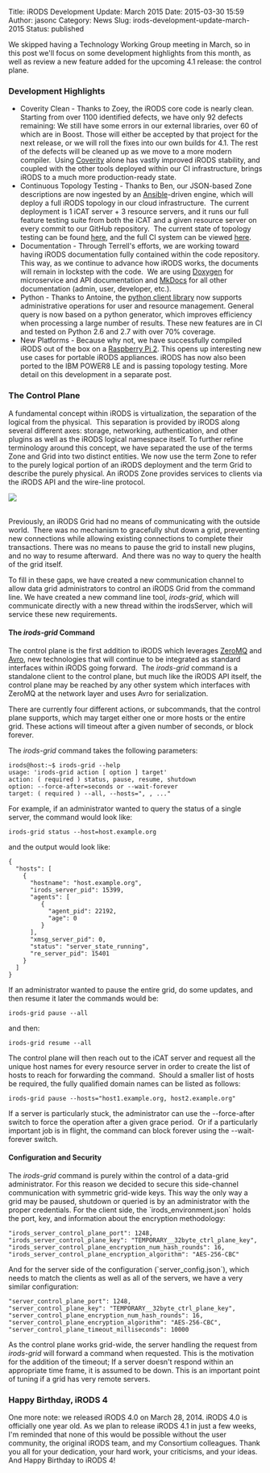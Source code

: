 Title: iRODS Development Update: March 2015
Date: 2015-03-30 15:59
Author: jasonc
Category: News
Slug: irods-development-update-march-2015
Status: published

We skipped having a Technology Working Group meeting in March, so in
this post we'll focus on some development highlights from this month, as
well as review a new feature added for the upcoming 4.1 release: the
control plane.

<!--more-->

### Development Highlights

-   Coverity Clean - Thanks to Zoey, the iRODS core code is
    nearly clean. Starting from over 1100 identified defects, we have
    only 92 defects remaining: We still have some errors in our external
    libraries, over 60 of which are in Boost. Those will either be
    accepted by that project for the next release, or we will roll the
    fixes into our own builds for 4.1. The rest of the defects will be
    cleaned up as we move to a more modern compiler.  Using
    [Coverity](https://scan.coverity.com/projects/2605) alone has vastly
    improved iRODS stability, and coupled with the other tools
    deployed within our CI infrastructure, brings iRODS to a much more
    production-ready state.
-   Continuous Topology Testing - Thanks to Ben, our JSON-based Zone
    descriptions are now ingested by an
    [Ansible](http://www.ansible.com/ "Ansible")-driven engine, which
    will deploy a full iRODS topology in our cloud infrastructure.  The
    current deployment is 1 iCAT server + 3 resource servers, and it
    runs our full feature testing suite from both the iCAT and a given
    resource server on every commit to our GitHub repository.  The
    current state of topology testing can be found
    [here](https://jenkins.irods.org/view/1.%20Core%20Development/ "here"),
    and the full CI system can be viewed
    [here](https://jenkins.irods.org/ "here").
-   Documentation - Through Terrell's efforts, we are working toward
    having iRODS documentation fully contained within the code
    repository. This way, as we continue to advance how iRODS works, the
    documents will remain in lockstep with the code.  We are using
    [Doxygen](http://www.doxygen.org/ "Doxygen") for microservice and
    API documentation and [MkDocs](http://www.mkdocs.org/ "MkDocs") for
    all other documentation (admin, user, developer, etc.).
-   Python - Thanks to Antoine, the [python client
    library](https://github.com/irods/python-irodsclient) now supports
    administrative operations for user and resource management. General
    query is now based on a python generator, which improves efficiency
    when processing a large number of results. These new features are in
    CI and tested on Python 2.6 and 2.7 with over 70% coverage.
-   New Platforms - Because why not, we have successfully compiled iRODS
    out of the box on a [Raspberry Pi
    2](http://www.adafruit.com/products/2358 "Raspberry Pi 2"). This
    opens up interesting new use cases for portable iRODS appliances.
    iRODS has now also been ported to the IBM POWER8 LE and is passing
    topology testing. More detail on this development in a separate
    post.

### The Control Plane

A fundamental concept within iRODS is virtualization, the separation of
the logical from the physical.  This separation is provided by iRODS
along several different axes: storage, networking, authentication, and
other plugins as well as the iRODS logical namespace itself. To
further refine terminology around this concept, we have separated the
use of the terms Zone and Grid into two distinct entities. We now use
the term Zone to refer to the purely logical portion of an iRODS
deployment and the term Grid to describe the purely physical. An iRODS
Zone provides services to clients via the iRODS API and the wire-line
protocol.

<div class="full_image"><img src="{filename}/uploads/2015/03/ControlPlaneDiagram.jpg" /></div> 

Previously, an iRODS Grid had no means of communicating with the outside
world.  There was no mechanism to gracefully shut down a grid,
preventing new connections while allowing existing connections to
complete their transactions. There was no means to pause the grid to
install new plugins, and no way to resume afterward.  And there was no
way to query the health of the grid itself.

To fill in these gaps, we have created a new communication channel to
allow data grid administrators to control an iRODS Grid from the command
line. We have created a new command line tool, *irods-grid*, which will
communicate directly with a new thread within the irodsServer, which
will service these new requirements.

#### The *irods-grid* Command

The control plane is the first addition to iRODS which leverages
[ZeroMQ](http://zeromq.org/ "ZeroMQ") and
[Avro](https://avro.apache.org/ "Avro"), new technologies that will
continue to be integrated as standard interfaces within iRODS going
forward.  The *irods-grid* command is a standalone client to the control
plane, but much like the iRODS API itself, the control plane may be
reached by any other system which interfaces with ZeroMQ at the network
layer and uses Avro for serialization.

There are currently four different actions, or subcommands, that the
control plane supports, which may target either one or more hosts or the
entire grid. These actions will timeout after a given number of seconds,
or block forever.

The *irods-grid* command takes the following parameters:

    irods@host:~$ irods-grid --help
    usage: 'irods-grid action [ option ] target'
    action: ( required ) status, pause, resume, shutdown
    option: --force-after=seconds or --wait-forever
    target: ( required ) --all, --hosts=", , ..."

For example, if an administrator wanted to query the status of a single
server, the command would look like:

    irods-grid status --host=host.example.org

and the output would look like:

    {
      "hosts": [
        {
          "hostname": "host.example.org",
          "irods_server_pid": 15399,
          "agents": [
             {
               "agent_pid": 22192,
               "age": 0
             }
          ],
          "xmsg_server_pid": 0,
          "status": "server_state_running",
          "re_server_pid": 15401
        }
      ]
    }

If an administrator wanted to pause the entire grid, do some updates,
and then resume it later the commands would be:

    irods-grid pause --all

and then:

    irods-grid resume --all

The control plane will then reach out to the iCAT server and request all
the unique host names for every resource server in order to create the
list of hosts to reach for forwarding the command.  Should a smaller
list of hosts be required, the fully qualified domain names can be
listed as follows:

    irods-grid pause --hosts="host1.example.org, host2.example.org"

If a server is particularly stuck, the administrator can use the
--force-after switch to force the operation after a given grace period.
 Or if a particularly important job is in flight, the command can block
forever using the --wait-forever switch.

#### Configuration and Security

The *irods-grid* command is purely within the control of a data-grid
administrator. For this reason we decided to secure this side-channel
communication with symmetric grid-wide keys. This way the only way a
grid may be paused, shutdown or queried is by an administrator with the
proper credentials. For the client side, the \`irods\_environment.json\`
holds the port, key, and information about the encryption methodology:

    "irods_server_control_plane_port": 1248,
    "irods_server_control_plane_key": "TEMPORARY__32byte_ctrl_plane_key",
    "irods_server_control_plane_encryption_num_hash_rounds": 16,
    "irods_server_control_plane_encryption_algorithm": "AES-256-CBC"

And for the server side of the configuration (\`server\_config.json\`),
which needs to match the clients as well as all of the servers, we have
a very similar configuration:

    "server_control_plane_port": 1248,
    "server_control_plane_key": "TEMPORARY__32byte_ctrl_plane_key",
    "server_control_plane_encryption_num_hash_rounds": 16,
    "server_control_plane_encryption_algorithm": "AES-256-CBC",
    "server_control_plane_timeout_milliseconds": 10000

As the control plane works grid-wide, the server handling the request
from *irods-grid* will forward a command when requested. This is the
motivation for the addition of the timeout; If a server doesn't respond
within an appropriate time frame, it is assumed to be down. This is an
important point of tuning if a grid has very remote servers.

### Happy Birthday, iRODS 4

One more note: we released iRODS 4.0 on March 28, 2014. iRODS 4.0 is
officially one year old. As we plan to release iRODS 4.1 in just a few
weeks, I'm reminded that none of this would be possible without the user
community, the original iRODS team, and my Consortium colleagues. Thank
you all for your dedication, your hard work, your criticisms, and your
ideas. And Happy Birthday to iRODS 4!

